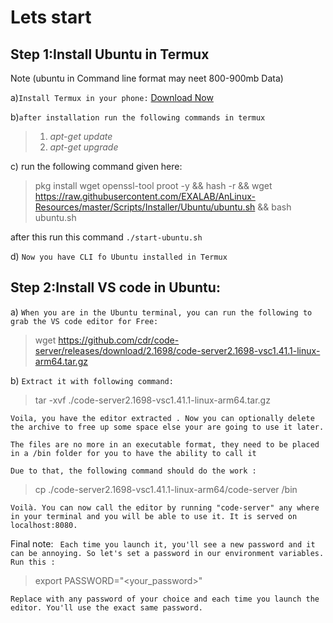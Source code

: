 # Lets start

## Step 1:Install Ubuntu in Termux
Note (ubuntu in Command line format may neet 800-900mb Data)

a)```Install Termux in your phone:``` [Download Now](https://play.google.com/store/apps/details?id=com.termux)

b)```after installation run the following commands in termux``` 

>1) *apt-get update*
>2) *apt-get upgrade*



c) run the following command given here: 
>pkg install wget openssl-tool proot -y && hash -r && wget https://raw.githubusercontent.com/EXALAB/AnLinux-Resources/master/Scripts/Installer/Ubuntu/ubuntu.sh && bash ubuntu.sh

after this run this command ```./start-ubuntu.sh```

d) ```Now you have CLI fo Ubuntu installed in Termux```


## Step 2:Install VS code in Ubuntu:

a) ```When you are in the Ubuntu terminal, you can run the following to grab the VS code editor for Free:```
 >wget https://github.com/cdr/code-server/releases/download/2.1698/code-server2.1698-vsc1.41.1-linux-arm64.tar.gz

b) ```Extract it with following command:```
 >tar -xvf ./code-server2.1698-vsc1.41.1-linux-arm64.tar.gz

```Voila, you have the editor extracted . Now you can optionally delete the archive to free up some space else your are going to use it later.```

 ```The files are no more in an executable format, they need to be placed in a /bin folder for you to have the ability to call it```

```Due to that, the following command should do the work :```
 >cp ./code-server2.1698-vsc1.41.1-linux-arm64/code-server /bin

 ```Voilà. You can now call the editor by running "code-server" any where in your terminal and you will be able to use it. It is served on localhost:8080.```

Final note: ``` Each time you launch it, you'll see a new password and it can be annoying. So let's set a password in our environment variables.
Run this :```
>export PASSWORD="<your_password>"

```Replace with any password of your choice and each time you launch the editor. You'll use the exact same password.```
